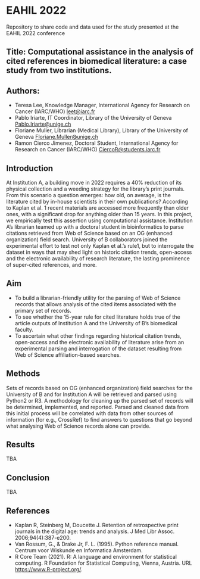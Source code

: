 
# EAHIL 2022

Repository to share code and data used for the study presented at the EAHIL 2022 conference

## Title: Computational assistance in the analysis of cited references in biomedical literature: a case study from two institutions.

## Authors:
 * Teresa Lee, Knowledge Manager, International Agency for Research on Cancer (IARC/WHO) leet@iarc.fr  
 * Pablo Iriarte, IT Coordinator, Library of the University of Geneva Pablo.Iriarte@unige.ch 
 * Floriane Muller, Librarian (Medical Library), Library of the University of Geneva Floriane.Muller@unige.ch  
 * Ramon Cierco Jimenez, Doctoral Student, International Agency for Research on Cancer (IARC/WHO) CiercoR@students.iarc.fr  

## Introduction 

At Institution A, a building move in 2022 requires a 40% reduction of its physical collection and a weeding strategy for the library’s print journals. From this scenario a question emerges: how old, on average, is the literature cited by in-house scientists in their own publications? According to Kaplan et al. 1 recent materials are accessed more frequently than older ones, with a significant drop for anything older than 15 years. In this project, we empirically test this assertion using computational assistance. Institution A’s librarian teamed up with a doctoral student in bioinformatics to parse citations retrieved from Web of Science based on an OG (enhanced organization) field search. University of B collaborators joined the experimental effort to test not only Kaplan et al.’s rule1, but to interrogate the dataset in ways that may shed light on historic citation trends, open-access and the electronic availability of research literature, the lasting prominence of super-cited references, and more. 

## Aim  

 * To build a librarian-friendly utility for the parsing of Web of Science records that allows analysis of the cited items associated with the primary set of records. 
 * To see whether the 15-year rule for cited literature holds true of the article outputs of Institution A and the University of B’s biomedical faculty.  
 * To ascertain what other findings regarding historical citation trends, open-access and the electronic availability of literature arise from an experimental parsing and interrogation of the dataset resulting from Web of Science affiliation-based searches. 

## Methods 

Sets of records based on OG (enhanced organization) field searches for the University of B and for Institution A will be retrieved and parsed using Python2 or R3. A methodology for cleaning up the parsed set of records will be determined, implemented, and reported. Parsed and cleaned data from this initial process will be correlated with data from other sources of information (for e.g., CrossRef) to find answers to questions that go beyond what analysing Web of Science records alone can provide.  

## Results 

TBA 

## Conclusion 

TBA 

## References 

 * Kaplan R, Steinberg M, Doucette J. Retention of retrospective print journals in the digital age: trends and analysis. J Med Libr Assoc. 2006;94(4):387-e200. 
 * Van Rossum, G., & Drake Jr, F. L. (1995). Python reference manual. Centrum voor Wiskunde en Informatica Amsterdam. 
 * R Core Team (2021). R: A language and environment for statistical  computing. R Foundation for Statistical Computing, Vienna, Austria. URL https://www.R-project.org/. 

